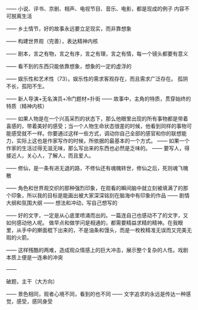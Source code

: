 ——
小说、评书、京剧、相声、电视节目、音乐、电影，都是现成的例子
内容不可脱离生活

——
乡土情节，好的故事永远要立足现实，而非靠想象

——
构建世界观（完善），表达精神内核

——
剧本，言之有物，言之有序，言之有理，言之有情，每一个镜头都要有意义

——
看不到的东西只能依靠想象，想象的一定的虚浮的

——
娱乐性和艺术性（73）。娱乐性的需求客观存在，而且需求广泛存在。
孤阴不长，孤阳不生。

——
新人导演+无名演员+冷门题材=扑街
——
故事中，主角的特质，贯穿始终的特质（精神内核）

——
如果人物是在一个兴高采烈的状态下，那么他眼里出现的所有事物都是带着喜感的，带着美好的感受；当一个人物生命状态很差的时候，他看到同样的事物可能感受就不一样。你要通过这样一些方式，调动你自己全部的感官和你的联想能力，实际上这也是作家写作的时候，所依据的最基本的一个方式。
——
如果一个作家的生活过得无滋无味，那么写出来的东西也必然是乏味的。
——
要写人，得接近人，关心人，了解人，而且爱人。

——
修仙，是一条有进无退的路，不修仙还有魂魄转世，修仙之后，死则魂飞魄散

——
角色和世界观交织的那种强烈印象，在观看的瞬间脑中就立刻被填满了的那个印象，所以我的目标是能画出被大家深深铭刻在脑海中有印象的作品
——
剧情大纲和氛围大纲
——
想法和冲动，写自己想写的

——
好的文字，一定是从心底里喷涌而出的。一篇连自己也感动不了的文字，又如何感动他人呢。
做早点和做学问是相通的，都需要精益求精的精神。在我眼里，从手中的擀面棍下出来的，不是油条和馒头，而是一枚枚精准无误而又完美无瑕的火箭。

——
这样残酷的两难，造成观众情感上的巨大冲击，展示整个复杂的人性。戏剧本质上便是一连串的冲突

——

破题，主干（大方向）

——
景色相同，观者心境不同，看到的也不同
——
文字追求的永远是传达一种感觉，感受，感同身受
